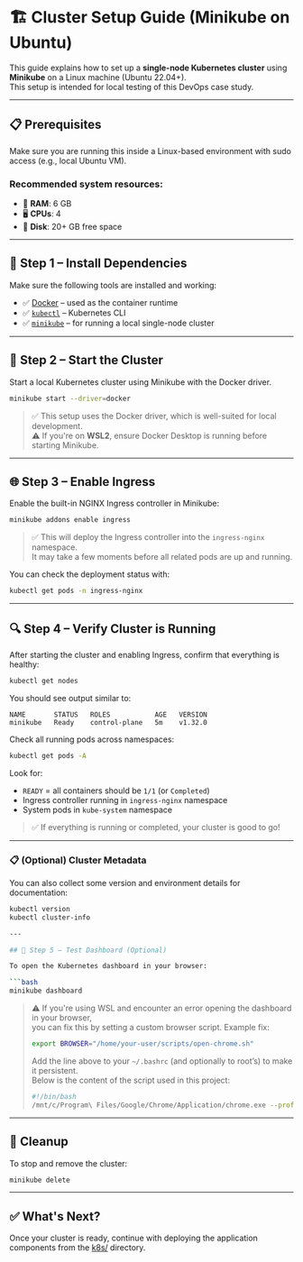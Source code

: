 # 🏗️ Cluster Setup Guide (Minikube on Ubuntu)

This guide explains how to set up a **single-node Kubernetes cluster** using **Minikube** on a Linux machine (Ubuntu 22.04+).  
This setup is intended for local testing of this DevOps case study.

---

## 📋 Prerequisites

Make sure you are running this inside a Linux-based environment with sudo access (e.g., local Ubuntu VM).

### Recommended system resources:

- 🧠 **RAM**: 6 GB
- 🖥️ **CPUs**: 4
- 💾 **Disk**: 20+ GB free space

---

## 🧰 Step 1 – Install Dependencies

Make sure the following tools are installed and working:

- ✅ [Docker](https://www.docker.com/) – used as the container runtime
- ✅ [`kubectl`](https://kubernetes.io/docs/tasks/tools/) – Kubernetes CLI
- ✅ [`minikube`](https://minikube.sigs.k8s.io/docs/start/) – for running a local single-node cluster

---

## 🚀 Step 2 – Start the Cluster

Start a local Kubernetes cluster using Minikube with the Docker driver.

```bash
minikube start --driver=docker
```

> ✅ This setup uses the Docker driver, which is well-suited for local development.  
> ⚠️ If you're on **WSL2**, ensure Docker Desktop is running before starting Minikube.

---

## 🌐 Step 3 – Enable Ingress

Enable the built-in NGINX Ingress controller in Minikube:

```bash
minikube addons enable ingress
```

> ✅ This will deploy the Ingress controller into the `ingress-nginx` namespace.  
> It may take a few moments before all related pods are up and running.

You can check the deployment status with:

```bash
kubectl get pods -n ingress-nginx
```

---

## 🔍 Step 4 – Verify Cluster is Running

After starting the cluster and enabling Ingress, confirm that everything is healthy:

```bash
kubectl get nodes
```

You should see output similar to:

```
NAME       STATUS   ROLES           AGE   VERSION
minikube   Ready    control-plane   5m    v1.32.0
```

Check all running pods across namespaces:

```bash
kubectl get pods -A
```

Look for:
- `READY` = all containers should be `1/1` (or `Completed`)
- Ingress controller running in `ingress-nginx` namespace
- System pods in `kube-system` namespace

> ✅ If everything is running or completed, your cluster is good to go!

---

### 📋 (Optional) Cluster Metadata

You can also collect some version and environment details for documentation:

```bash
kubectl version
kubectl cluster-info

---

## 🧪 Step 5 – Test Dashboard (Optional)

To open the Kubernetes dashboard in your browser:

```bash
minikube dashboard
```

> ⚠️ If you're using WSL and encounter an error opening the dashboard in your browser,  
> you can fix this by setting a custom browser script. Example fix:
>
> ```bash
> export BROWSER="/home/your-user/scripts/open-chrome.sh"
> ```
>
> Add the line above to your `~/.bashrc` (and optionally to root’s) to make it persistent.  
> Below is the content of the script used in this project:
>
> ```bash
> #!/bin/bash
> /mnt/c/Program\ Files/Google/Chrome/Application/chrome.exe --profile-directory="Profile 1" "$@"
> ```

---

## 🧹 Cleanup

To stop and remove the cluster:

```bash
minikube delete
```

---

## ✅ What's Next?

Once your cluster is ready, continue with deploying the application components from the [k8s/](../k8s/) directory.
